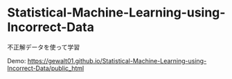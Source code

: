 # Statistical-Machine-Learning-using-Incorrect-Data
不正解データを使って学習

Demo: https://gewalt01.github.io/Statistical-Machine-Learning-using-Incorrect-Data/public_html
